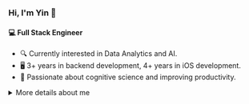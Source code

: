 ### Hi, I'm Yin 👋

#### 💻 Full Stack Engineer

- 🔍 Currently interested in Data Analytics and AI.  
- 🖥️ 3+ years in backend development, 4+ years in iOS development.  
- 🌱 Passionate about cognitive science and improving productivity.

<details>
  <summary>More details about me</summary>
  
![Yin's github stats](https://github-readme-stats.vercel.app/api?username=yintokey&show_icons=true)

### Languages
![Python](https://img.shields.io/badge/-Python-3776AB?style=flat&logo=python&logoColor=white)
![Typescript](https://img.shields.io/badge/-TypeScript-3178C6?style=flat&logo=typescript&logoColor=white)
![JavaScript](https://img.shields.io/badge/-JavaScript-F7DF1E?style=flat&logo=javascript&logoColor=black)
![Go](https://img.shields.io/badge/-Go-00ADD8?style=flat&logo=go&logoColor=white)
![Swift](https://img.shields.io/badge/-Swift-FA7343?style=flat&logo=swift&logoColor=white)
![Objective-C](https://img.shields.io/badge/-Objective--C-438EFF?style=flat&logo=objective-c&logoColor=white)

#### Backend
![Node.js](https://img.shields.io/badge/-Node.js-339933?style=flat&logo=node.js&logoColor=white)
![Nest.js](https://img.shields.io/badge/-Nest.js-E0234E?style=flat&logo=nestjs&logoColor=white)
![Koa](https://img.shields.io/badge/-Koa-333333?style=flat&logo=koa&logoColor=white)
![gRPC](https://img.shields.io/badge/-gRPC-6CBE45?style=flat&logo=grpc&logoColor=white)
![MongoDB](https://img.shields.io/badge/-MongoDB-47A248?style=flat&logo=mongodb&logoColor=white)
![Redis](https://img.shields.io/badge/-Redis-DC382D?style=flat&logo=redis&logoColor=white)
![MySQL](https://img.shields.io/badge/-MySQL-4479A1?style=flat&logo=mysql&logoColor=white)

#### Frontend
![React](https://img.shields.io/badge/-React-61DAFB?style=flat&logo=react&logoColor=white)
![Next.js](https://img.shields.io/badge/-Next.js-000000?style=flat&logo=next.js&logoColor=white)
![Ionic](https://img.shields.io/badge/-Ionic-3880FF?style=flat&logo=ionic&logoColor=white)
![HTML](https://img.shields.io/badge/-HTML-E34F26?style=flat&logo=html5&logoColor=white)
![CSS](https://img.shields.io/badge/-CSS-1572B6?style=flat&logo=css3&logoColor=white)
![iOS Native](https://img.shields.io/badge/-iOS%20Native-000000?style=flat&logo=apple&logoColor=white)

#### Devops
![AWS](https://img.shields.io/badge/-AWS-232F3E?style=flat&logo=amazon-aws&logoColor=white)
![GitLab CI/CD](https://img.shields.io/badge/-GitLab%20CI%2FCD-FCA121?style=flat&logo=gitlab&logoColor=white)
![Docker](https://img.shields.io/badge/-Docker-2496ED?style=flat&logo=docker&logoColor=white)


</details>
